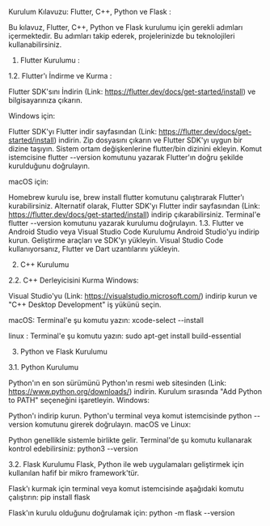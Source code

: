 Kurulum Kılavuzu: Flutter, C++, Python ve Flask :

Bu kılavuz, Flutter, C++, Python ve Flask kurulumu için gerekli adımları içermektedir. Bu adımları takip ederek, projelerinizde bu teknolojileri kullanabilirsiniz.

1. Flutter Kurulumu :

1.2. Flutter'ı İndirme ve Kurma :

Flutter SDK'sını İndirin (Link: https://flutter.dev/docs/get-started/install) ve bilgisayarınıza çıkarın.

Windows için:

Flutter SDK'yı Flutter indir sayfasından (Link: https://flutter.dev/docs/get-started/install) indirin.
Zip dosyasını çıkarın ve Flutter SDK'yı uygun bir dizine taşıyın.
Sistem ortam değişkenlerine flutter/bin dizinini ekleyin.
Komut istemcisine flutter --version komutunu yazarak Flutter'ın doğru şekilde kurulduğunu doğrulayın.

macOS için:

Homebrew kurulu ise, brew install flutter komutunu çalıştırarak Flutter'ı kurabilirsiniz.
Alternatif olarak, Flutter SDK'yı Flutter indir sayfasından (Link: https://flutter.dev/docs/get-started/install) indirip çıkarabilirsiniz.
Terminal'e flutter --version komutunu yazarak kurulumu doğrulayın.
1.3. Flutter ve Android Studio veya Visual Studio Code Kurulumu
Android Studio'yu indirip kurun. Geliştirme araçları ve SDK'yı yükleyin.
Visual Studio Code kullanıyorsanız, Flutter ve Dart uzantılarını yükleyin.





2. C++ Kurulumu

2.2. C++ Derleyicisini Kurma
Windows:

Visual Studio'yu (Link: https://visualstudio.microsoft.com/) indirip kurun ve "C++ Desktop Development" iş yükünü seçin.

macOS:
Terminal'e şu komutu yazın:
xcode-select --install

linux :
Terminal'e şu komutu yazın:
sudo apt-get install build-essential






3. Python ve Flask Kurulumu

3.1. Python Kurulumu

Python'ın en son sürümünü Python'ın resmi web sitesinden (Link: https://www.python.org/downloads/) indirin.
Kurulum sırasında "Add Python to PATH" seçeneğini işaretleyin.
Windows:

Python'ı indirip kurun.
Python'u terminal veya komut istemcisinde python --version komutunu girerek doğrulayın.
macOS ve Linux:

Python genellikle sistemle birlikte gelir. Terminal'de şu komutu kullanarak kontrol edebilirsiniz:
python3 --version

3.2. Flask Kurulumu
Flask, Python ile web uygulamaları geliştirmek için kullanılan hafif bir mikro framework'tür.

Flask'ı kurmak için terminal veya komut istemcisinde aşağıdaki komutu çalıştırın:
pip install flask

Flask'ın kurulu olduğunu doğrulamak için:
python -m flask --version